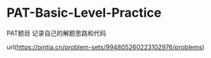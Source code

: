 # PAT-Basic-Level-Practice
PAT题目
记录自己的解题思路和代码

url(https://pintia.cn/problem-sets/994805260223102976/problems)
